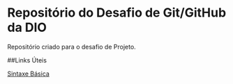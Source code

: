 # Repositório do Desafio de Git/GitHub da DIO
Repositório criado para o desafio de Projeto.

##Links Úteis

[Sintaxe Básica](https://www.markdownguide.org)
